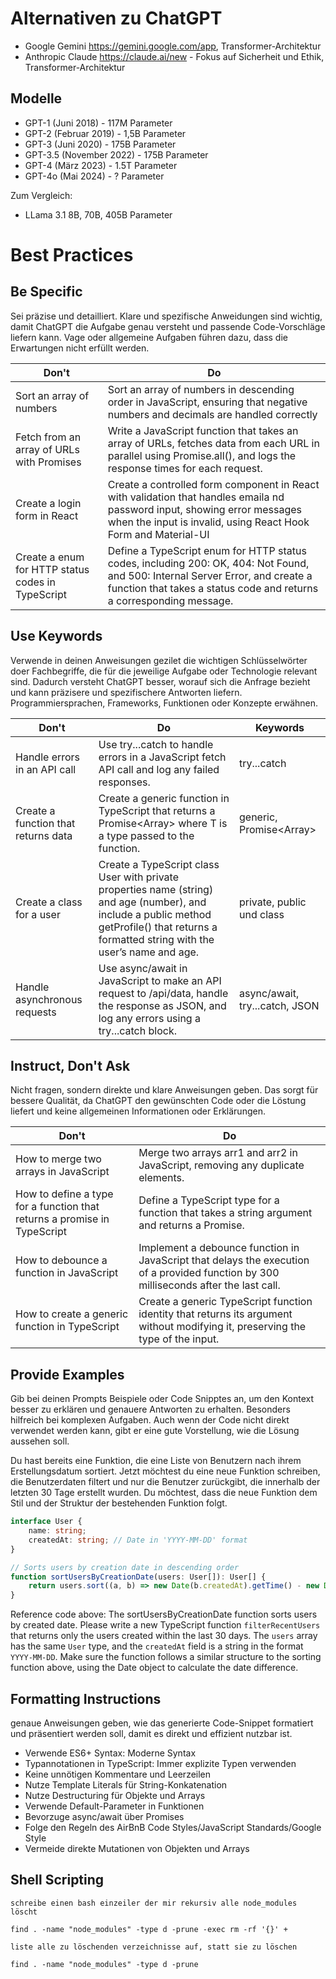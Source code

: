 # Alternativen zu ChatGPT
- Google Gemini https://gemini.google.com/app, Transformer-Architektur
- Anthropic Claude https://claude.ai/new - Fokus auf Sicherheit und Ethik, Transformer-Architektur

## Modelle
- GPT-1 (Juni 2018) - 117M Parameter
- GPT-2 (Februar 2019) - 1,5B Parameter
- GPT-3 (Juni 2020) - 175B Parameter
- GPT-3.5 (November 2022) - 175B Parameter
- GPT-4 (März 2023) - 1.5T Parameter
- GPT-4o (Mai 2024) - ? Parameter

Zum Vergleich:
- LLama 3.1 8B, 70B, 405B Parameter

# Best Practices

## Be Specific
Sei präzise und detailliert. Klare und spezifische Anweidungen sind wichtig, damit ChatGPT die Aufgabe genau versteht und passende Code-Vorschläge liefern kann. Vage oder allgemeine Aufgaben führen dazu, dass die Erwartungen nicht erfüllt werden.

| Don't                                              | Do                                                                                                                                                                                                     |
| -------------------------------------------------- | ------------------------------------------------------------------------------------------------------------------------------------------------------------------------------------------------------ |
| Sort an array of numbers                           | Sort an array of numbers in descending order in JavaScript, ensuring that negative numbers and decimals are handled correctly                                                                          |
| Fetch from an array of URLs with Promises          | Write a JavaScript function that takes an array of URLs, fetches data from each URL in parallel using Promise.all(), and logs the response times for each request.                                     |
| Create a login form in React                       | Create a controlled form component in React with validation that handles emaila nd password input, showing error messages when the input is invalid, using React Hook Form and Material-UI             |
| Create a enum for HTTP status codes  in TypeScript | Define a TypeScript enum for HTTP status codes, including 200: OK, 404: Not Found, and 500: Internal Server Error, and create a function that takes a status code and returns a corresponding message. |

## Use Keywords

Verwende in deinen Anweisungen gezilet die wichtigen Schlüsselwörter doer Fachbegriffe, die für die jeweilige Aufgabe oder Technologie relevant sind. Dadurch versteht ChatGPT besser, worauf sich die Anfrage bezieht und kann präzisere und spezifischere Antworten liefern. Programmiersprachen, Frameworks, Funktionen oder Konzepte erwähnen.

| Don't                               | Do                                                                                                                                                                                            | Keywords                       |
| ----------------------------------- | --------------------------------------------------------------------------------------------------------------------------------------------------------------------------------------------- | ------------------------------ |
| Handle errors in an API call        | Use try...catch to handle errors in a JavaScript fetch API call and log any failed responses.                                                                                                 | try...catch                    |
| Create a function that returns data | Create a generic function in TypeScript that returns a Promise<Array<T>> where T is a type passed to the function.                                                                            | generic, Promise<Array<T>>     |
| Create a class for a user           | Create a TypeScript class User with private properties name (string) and age (number), and include a public method getProfile() that returns a formatted string with the user’s name and age. | private, public und class      |
| Handle asynchronous requests        | Use async/await in JavaScript to make an API request to /api/data, handle the response as JSON, and log any errors using a try...catch block.                                                 | async/await, try...catch, JSON |

## Instruct, Don't Ask

Nicht fragen, sondern direkte und klare Anweisungen geben. Das sorgt für bessere Qualität, da ChatGPT den gewünschten Code oder die Löstung liefert und keine allgemeinen Informationen oder Erklärungen.

| Don't                                                                    | Do                                                                                                                                    |
| ------------------------------------------------------------------------ | ------------------------------------------------------------------------------------------------------------------------------------- |
| How to merge two arrays in JavaScript                                    | Merge two arrays arr1 and arr2 in JavaScript, removing any duplicate elements.                                                        |
| How to define a type for a function that returns a promise in TypeScript | Define a TypeScript type for a function that takes a string argument and returns a Promise<number>.                                   |
| How to debounce a function in JavaScript                                 | Implement a debounce function in JavaScript that delays the execution of a provided function by 300 milliseconds after the last call. |
| How to create a generic function in TypeScript                           | Create a generic TypeScript function identity<T> that returns its argument without modifying it, preserving the type of the input.    |

## Provide Examples
Gib bei deinen Prompts Beispiele oder Code Snipptes an, um den Kontext besser zu erklären und genauere Antworten zu erhalten. Besonders hilfreich bei komplexen Aufgaben. Auch wenn der Code nicht direkt verwendet werden kann, gibt er eine gute Vorstellung, wie die Lösung aussehen soll.

Du hast bereits eine Funktion, die eine Liste von Benutzern nach ihrem Erstellungsdatum sortiert. Jetzt möchtest du eine neue Funktion schreiben, die Benutzerdaten filtert und nur die Benutzer zurückgibt, die innerhalb der letzten 30 Tage erstellt wurden. Du möchtest, dass die neue Funktion dem Stil und der Struktur der bestehenden Funktion folgt.

```ts
interface User {
    name: string;
    createdAt: string; // Date in 'YYYY-MM-DD' format
}

// Sorts users by creation date in descending order
function sortUsersByCreationDate(users: User[]): User[] {
    return users.sort((a, b) => new Date(b.createdAt).getTime() - new Date(a.createdAt).getTime());
}
```

Reference code above: The sortUsersByCreationDate function sorts users by created date.
Please write a new TypeScript function `filterRecentUsers` that returns only the users created within the last 30 days.
The `users` array has the same `User` type, and the `createdAt` field is a string in the format `YYYY-MM-DD`.
Make sure the function follows a similar structure to the sorting function above, using the Date object to calculate the date difference.

## Formatting Instructions

genaue Anweisungen geben, wie das generierte Code-Snippet formatiert und präsentiert werden soll, damit es direkt und effizient nutzbar ist.

- Verwende ES6+ Syntax: Moderne Syntax
- Typannotationen in TypeScript: Immer explizite Typen verwenden
- Keine unnötigen Kommentare und Leerzeilen
- Nutze Template Literals für String-Konkatenation
- Nutze Destructuring für Objekte und Arrays
- Verwende Default-Parameter in Funktionen
- Bevorzuge async/await über Promises
- Folge den Regeln des AirBnB Code Styles/JavaScript Standards/Google Style
- Vermeide direkte Mutationen von Objekten und Arrays

## Shell Scripting

`schreibe einen bash einzeiler der mir rekursiv alle node_modules löscht`

`find . -name "node_modules" -type d -prune -exec rm -rf '{}' +`

`liste alle zu löschenden verzeichnisse auf, statt sie zu löschen`

`find . -name "node_modules" -type d -prune`